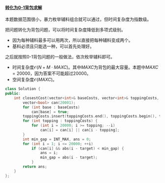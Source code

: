 ﻿#### [转化为0-1背包求解](https://leetcode.cn/problems/closest-dessert-cost/solutions/625722/zhuan-hua-wei-0-1bei-bao-qiu-jie-by-luci-o5yt/)

本题数据范围很小，暴力枚举辅料组合就可以通过，但时间复杂度为指数级。

把问题转化为背包问题，可以将时间复杂度降低到多项式级别。

-   因为每种辅料最多可以用两次，所以直接把每种辅料变成两个。
-   基料必须且只能选一种，可以首先处理好。

之后就按照0-1背包问题的一般做法，依次枚举辅料即可。

-   时间复杂度$\mathcal{O}(N + M\cdot MAXC)$。其中$MAXC$为背包的最大容量。本题中$MAXC=20000$，因为答案不可能超过$20000$。
-   空间复杂度$\mathcal{O}(MAXC)$。

```cpp
class Solution {
public:
    int closestCost(vector<int>& baseCosts, vector<int>& toppingCosts, int target) {
        vector<bool> can(20001);
        for (int base : baseCosts)
            can[base] = true;
        toppingCosts.insert(toppingCosts.end(), toppingCosts.begin(), toppingCosts.end());
        for (int topping : toppingCosts) {
            for (int i = 20000; i >= topping; --i)
                can[i] = can[i] || can[i - topping];
        }
        int min_gap = INT_MAX, ans = 0;
        for (int i = 1; i <= 20000; ++i)
            if (can[i] && abs(i - target) < min_gap) {
                ans = i;
                min_gap = abs(i - target);
            }
        return ans;
    }
};
```
